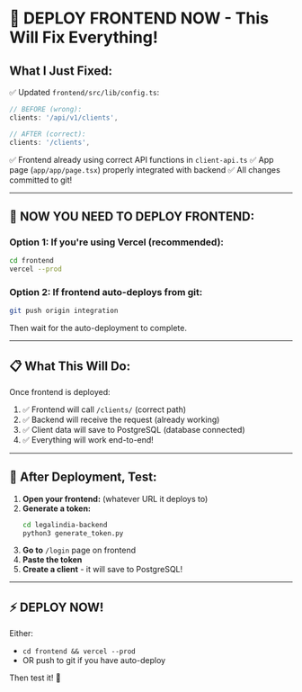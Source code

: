 # 🚀 DEPLOY FRONTEND NOW - This Will Fix Everything!

## What I Just Fixed:

✅ Updated `frontend/src/lib/config.ts`:
```typescript
// BEFORE (wrong):
clients: '/api/v1/clients',

// AFTER (correct):
clients: '/clients',
```

✅ Frontend already using correct API functions in `client-api.ts`
✅ App page (`app/app/page.tsx`) properly integrated with backend
✅ All changes committed to git!

---

## 🎯 NOW YOU NEED TO DEPLOY FRONTEND:

### Option 1: If you're using Vercel (recommended):

```bash
cd frontend
vercel --prod
```

### Option 2: If frontend auto-deploys from git:

```bash
git push origin integration
```

Then wait for the auto-deployment to complete.

---

## 📋 What This Will Do:

Once frontend is deployed:
1. ✅ Frontend will call `/clients/` (correct path)
2. ✅ Backend will receive the request (already working)
3. ✅ Client data will save to PostgreSQL (database connected)
4. ✅ Everything will work end-to-end!

---

## 🔧 After Deployment, Test:

1. **Open your frontend:** (whatever URL it deploys to)
2. **Generate a token:**
   ```bash
   cd legalindia-backend
   python3 generate_token.py
   ```
3. **Go to** `/login` page on frontend
4. **Paste the token**
5. **Create a client** - it will save to PostgreSQL!

---

## ⚡ DEPLOY NOW!

Either:
- `cd frontend && vercel --prod`
- OR push to git if you have auto-deploy

Then test it! 🎉

